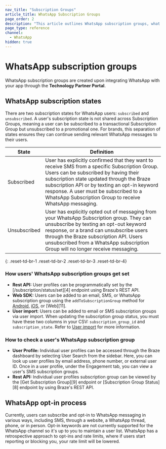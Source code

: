```yaml
---
nav_title: "Subscription Groups"
article_title: WhatsApp Subscription Groups
page_order: 2
description: "This article outlines WhatsApp subscription groups, what subscription states are offered, and how subscription groups are set."
page_type: reference
channel:
  - WhatsApp
hidden: true  
---
```


# WhatsApp subscription groups

WhatsApp subscription groups are created upon integrating WhatsApp with your app through the **Technology Partner Portal**.

## WhatsApp subscription states

There are two subscription states for WhatsApp users: `subscribed` and `unsubscribed`. A user's subscription state is not shared across Subscription Groups, meaning a user can be subscribed to a transactional Subscription Group but unsubscribed to a promotional one. For brands, this separation of states ensures they can continue sending relevant WhatsApp messages to their users.

| State | Definition |
| --- | --- |
| Subscribed | User has explicitly confirmed that they want to receive SMS from a specific Subscription Group. Users can be subscribed by having their subscription state updated through the Braze subscription API or by texting an opt-in keyword response. A user must be subscribed to a WhatsApp Subscription Group to receive WhatsApp messaging. |
| Unsubscribed | User has explicitly opted out of messaging from your WhatsApp Subscription group. They can unsubscribe by texting an opt-out keyword response, or a brand can unsubscribe users through the Braze subscription API. Users unsubscribed from a WhatsApp subscription Group will no longer receive messaging. |
{: .reset-td-br-1 .reset-td-br-2 .reset-td-br-3  .reset-td-br-4}

### How users' WhatsApp subscription groups get set 

- **Rest API:** User profiles can be programmatically set by the [/subscription/status/set][4] endpoint using Braze's REST API.
- **Web SDK:** Users can be added to an email, SMS, or WhatsApp subscription group using the `addToSubscriptionGroup` method for [Android](https://appboy.github.io/appboy-android-sdk/javadocs/com/braze/BrazeUser.html#addToSubscriptionGroup-java.lang.String-), [iOS](https://appboy.github.io/appboy-ios-sdk/docs/interface_a_b_k_user.html#a74092a50fcda364bb159013d0222e287), or [Web][11].
- **User import**: Users can be added to email or SMS subscription groups via user import. When updating the subscription group status, you must have these two columns in your CSV: `subscription_group_id` and `subscription_state`. Refer to [User import]({{site.baseurl}}/user_guide/data_and_analytics/user_data_collection/user_import/#updating-subscription-group-status) for more information.

### How to check a user's WhatsApp subscription group

- **User Profile:** Individual user profiles can be accessed through the Braze dashboard by selecting User Search from the sidebar. Here, you can look up user profiles by email address, phone number, or external user ID. Once in a user profile, under the Engagement tab, you can view a user's SMS subscription groups. 
- **Rest API:** Individual user profiles subscription group can be viewed by the [Get Subscription Group][9] endpoint or [Subscription Group Status][8] endpoint by using Braze's REST API. 

## WhatsApp opt-in process

Currently, users can subscribe and opt-in to WhatsApp messaging in various ways, including SMS, through a website, a WhatsApp thread, phone, or in person. Opt-in keywords are not currently supported for the WhatsApp channel so it's up to you to maintain a user list. WhatsApp has a retrospective approach to opt-ins and rate limits, where if users start reporting or blocking you, your rate limit will be lowered. 

<!--

### How to upload user lists

User import  (if customer has this audience) 
Download from Meta 
Upload as per Braze instructions 

### User lists

Maintaining your user list (opt in/opt out) 
Subscription status endpoints to manage WhatsApp subscriptions 
Generating opt ins 
HTML phone number capture
Canvas trigger to update user profile subscription state 

-->